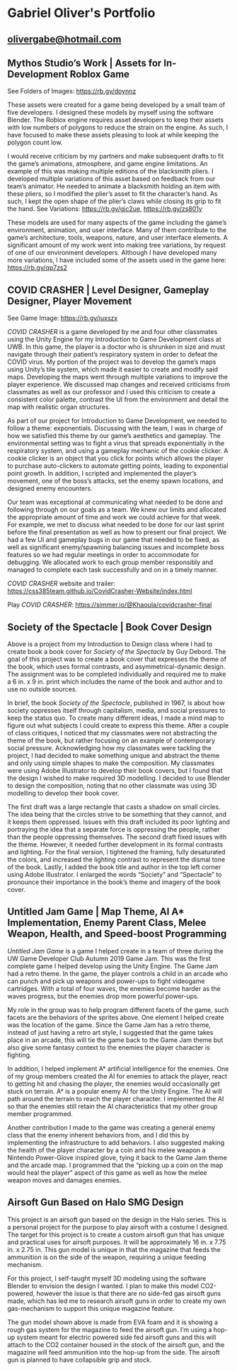 # Gabriel Oliver's Portfolio
## olivergabe@hotmail.com

    
## Mythos Studio’s Work | Assets for In-Development Roblox Game
See Folders of Images: https://rb.gy/doynnz

These assets were created for a game being developed by a small team of five developers. I designed
these models by myself using the software Blender. The Roblox engine requires asset developers to keep their
assets with low numbers of polygons to reduce the strain on the engine. As such, I have focused to make these
assets pleasing to look at while keeping the polygon count low.

I would receive criticism by my partners and make subsequent drafts to fit the game’s animations,
atmosphere, and game engine limitations.  An example of this was making multiple editions of the blacksmith pliers.
I developed multiple variations of this asset based on feedback from our team’s animator. He needed to animate a
blacksmith holding an item with these pliers, so I modified the plier’s asset to fit the character’s hand. As such,
I kept the open shape of the plier’s claws while closing its grip to fit the hand.
See Variations: https://rb.gy/gjc2ue, https://rb.gy/zs801y

These models are used for many aspects of the game including the game’s environment, animation, and user interface.
Many of them contribute to the game’s architecture, tools, weapons, nature, and user interface elements. A
significant amount of my work went into making tree variations, by request of one of our environment developers.
Although I have developed many more variations, I have included some of the assets used in the game
here: https://rb.gy/qp7zs2
 
## COVID CRASHER | Level Designer, Gameplay Designer, Player Movement
See Game Image: https://rb.gy/iuxszx

*COVID CRASHER* is a game developed by me and four other classmates using the Unity Engine for my Introduction
to Game Development class at UWB. In this game, the player is a doctor who is shrunken in size and must navigate
through their patient’s respiratory system in order to defeat the COVID virus. My portion of the project was to
develop the game’s maps using Unity’s tile system, which made it easier to create and modify said maps. Developing
the maps went through multiple variations to improve the player experience. We discussed map changes and received
criticisms from classmates as well as our professor and I used this criticism to create a consistent color palette,
contrast the UI from the environment and detail the map with realistic organ structures. 

As part of our project for Introduction to Game Development, we needed to follow a theme: exponentials. Discussing
with the team, I was in charge of how we satisfied this theme by our game’s aesthetics and gameplay. The environmental
setting was to fight a virus that spreads exponentially in the respiratory system, and using a gameplay mechanic of the
cookie clicker. A cookie clicker is an object that you click for points which allows the player to purchase auto-clickers
to automate getting points, leading to exponential point growth. In addition, I scripted and implemented the player’s
movement, one of the boss’s attacks, set the enemy spawn locations, and designed enemy encounters. 

Our team was exceptional at communicating what needed to be done and following through on our goals as a team. We
knew our limits and allocated the appropriate amount of time and work we could achieve for that week. For example, we met
to discuss what needed to be done for our last sprint before the final presentation as well as how to present our final
project. We had a few UI and gameplay bugs in our game that needed to be fixed, as well as significant enemy/spawning
balancing issues and incomplete boss features so we had regular meetings in order to accommodate for debugging. We
allocated work to each group member responsibly and managed to complete each task successfully and on in a timely manner.

*COVID CRASHER* website and trailer:
https://css385team.github.io/CovidCrasher-Website/index.html

Play *COVID CRASHER*:
https://simmer.io/@Khaoula/covidcrasher-final
                  	
## Society of the Spectacle | Book Cover Design
Above is a project from my Introduction to Design class where I had to create book a book cover for *Society of the
Spectacle* by Guy Debord. The goal of this project was to create a book cover that expresses the theme of the book, which
uses formal contrasts, and asymmetrical-dynamic design. The assignment was to be completed individually and required me to
make a 6 in. x 9 in. print which includes the name of the book and author and to use no outside sources. 

In brief, the book *Society of the Spectacle*, published in 1967, is about how society oppresses itself through
capitalism, media, and social pressures to keep the status quo. To create many different ideas, I made a mind map to figure
out what subjects I could create to express this theme. After a couple of class critiques, I noticed that my classmates
were not abstracting the theme of the book, but rather focusing on an example of contemporary social pressure. Acknowledging
how my classmates were tackling the project, I had decided to make something unique and abstract the theme and only using
simple shapes to make the composition. My classmates were using Adobe Illustrator to develop their book covers, but I found
that the design I wished to make required 3D modelling. I decided to use Blender to design the composition, noting that no
other classmate was using 3D modelling to develop their book cover.

The first draft was a large rectangle that casts a shadow on small circles. The idea being that the circles strive
to be something that they cannot, and it keeps them oppressed. Issues with this draft included its poor lighting and
portraying the idea that a separate force is oppressing the people, rather than the people oppressing themselves. The second
draft fixed issues with the theme. However, it needed further development in its formal contrasts and lighting. For the
final version, I tightened the framing, fully desaturated the colors, and increased the lighting contrast to represent the
dismal tone of the book. Lastly, I added the book title and author in the top left corner using Adobe Illustrator. I
enlarged the words “Society” and “Spectacle” to pronounce their importance in the book’s theme and imagery of the book cover. 

## Untitled Jam Game | Map Theme, AI A* Implementation, Enemy Parent Class, Melee Weapon, Health, and Speed-boost Programming

*Untitled Jam Game* is a game I helped create in a team of three during the UW Game Developer Club Autumn 2019 Game Jam.
This was the first complete game I helped develop using the Unity Engine. The Game Jam had a retro theme. In the game, the
player controls a child in an arcade who can punch and pick up weapons and power-ups to fight videogame cartridges. With a total
of four waves, the enemies become harder as the waves progress, but the enemies drop more powerful power-ups.

My role in the group was to help program different facets of the game, such facets are the behaviors of the sprites
above. One element I helped create was the location of the game. Since the Game Jam has a retro theme, instead of just having a
retro art style, I suggested that the game takes place in an arcade, this will tie the game back to the Game Jam theme but also
give some fantasy context to the enemies the player character is fighting.

In addition, I helped implement A* artificial intelligence for the enemies. One of my group members created the AI for
enemies to attack the player, react to getting hit and chasing the player, the enemies would occasionally get stuck on terrain.
A* is a popular enemy AI for the Unity Engine. The AI will path around the terrain to reach the player character. I implemented
the AI so that the enemies still retain the AI characteristics that my other group member programmed.

Another contribution I made to the game was creating a general enemy class that the enemy inherent behaviors from, and
I did this by implementing the infrastructure to add behaviors. I also suggested making the health of the player character by a
coin and his melee weapon a Nintendo Power-Glove inspired glove, tying it back to the Game Jam theme and the arcade map. I
programmed that the “picking up a coin on the map would heal the player” aspect of this game as well as how the melee weapon
moves and damages enemies. 
  
## Airsoft Gun Based on Halo SMG Design
This project is an airsoft gun based on the design in the Halo series. This is a personal project for the purpose to 
play airsoft with a costume I designed. The target for this project is to create a custom airsoft gun that has unique and
practical uses for airsoft purposes. It will be approximately 16 in. x 7.75 in. x 2.75 in. This gun model is unique in that the
magazine that feeds the ammunition is on the side of the weapon, requiring a unique feeding mechanism.

For this project, I self-taught myself 3D modeling using the software Blender to envision the design I wanted. I plan
to make this model CO2-powered, however the issue is that there are no side-fed gas airsoft guns made, which has led me to
research airsoft guns in order to create my own gas-mechanism to support this unique magazine feature.

The gun model shown above is made from EVA foam and it is showing a rough gas system for the magazine to feed the airsoft
gun. I’m using a hop-up system meant for electric powered side fed airsoft guns and this will attach to the CO2 container housed
in the stock of the airsoft gun, and the magazine will feed ammunition into the hop-up from the side. The airsoft gun is planned
to have collapsible grip and stock. 
